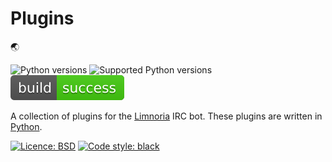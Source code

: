 # Plugins

:earth_asia:

![Python versions](https://img.shields.io/badge/Python-version-blue) ![Supported Python versions](https://img.shields.io/badge/3.10%2C%203.11%2C%203.12%2C%203.13-blue.svg) ![Build Status](./img/status.svg)

A collection of plugins for the [Limnoria](https://github.com/ProgVal/Limnoria) IRC bot.
These plugins are written in [Python](https://www.python.org/).

[![Licence: BSD](https://img.shields.io/badge/license-BSD-green)](https://github.com/Alcheri/Plugins/blob/master/LICENCE.md) [![Code style: black](https://img.shields.io/badge/code%20style-black-black)](https://github.com/psf/black)
